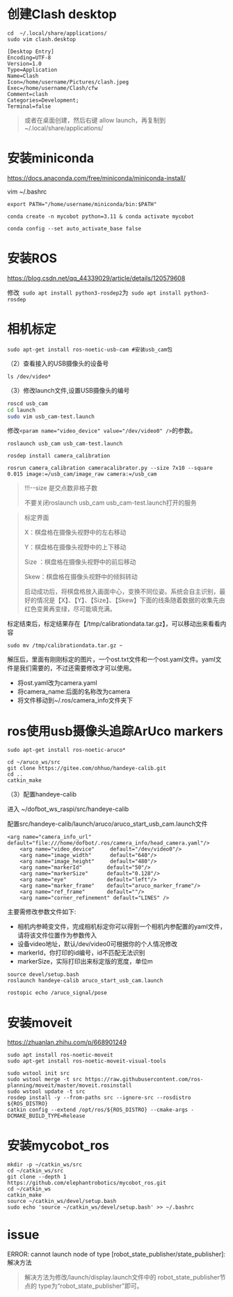 

# 创建Clash desktop

```
cd  ~/.local/share/applications/
sudo vim clash.desktop
```

```
[Desktop Entry]
Encoding=UTF-8
Version=1.0
Type=Application
Name=Clash
Icon=/home/username/Pictures/clash.jpeg
Exec=/home/username/Clash/cfw
Comment=clash
Categories=Development;
Terminal=false
```

> 或者在桌面创建，然后右键 allow launch，再复制到~/.local/share/applications/

# 安装miniconda

https://docs.anaconda.com/free/miniconda/miniconda-install/

vim ~/.bashrc 

```
export PATH="/home/username/miniconda/bin:$PATH"
```

```
conda create -n mycobot python=3.11 & conda activate mycobot
```

```
conda config --set auto_activate_base false
```



# 安装ROS

https://blog.csdn.net/qq_44339029/article/details/120579608

修改` sudo apt install python3-rosdep2`为` sudo apt install python3-rosdep`

# 相机标定

```
sudo apt-get install ros-noetic-usb-cam #安装usb_cam包
```

（2）查看接入的USB摄像头的设备号

```cobol
ls /dev/video*
```

（3）修改launch文件,设置USB摄像头的编号

```bash
roscd usb_cam
cd launch
sudo vim usb_cam-test.launch 
```

修改`<param name="video_device" value="/dev/video0" />`的参数。

```
roslaunch usb_cam usb_cam-test.launch
```

```
rosdep install camera_calibration
```

```
rosrun camera_calibration cameracalibrator.py --size 7x10 --square 0.015 image:=/usb_cam/image_raw camera:=/usb_cam
```

> !!!--size 是交点数非格子数
>
> 不要关闭roslaunch usb_cam usb_cam-test.launch打开的服务

>标定界面
>
>X：棋盘格在摄像头视野中的左右移动
>
>Y：棋盘格在摄像头视野中的上下移动
>
>Size  ：棋盘格在摄像头视野中的前后移动
>
>Skew：棋盘格在摄像头视野中的倾斜转动
>
>启动成功后，将棋盘格放入画面中心，变换不同位姿。系统会自主识别，最好的情况是【X】、【Y】、【Size】、【Skew】下面的线条随着数据的收集先由红色变黄再变绿，尽可能填充满。

标定结束后，标定结果存在【/tmp/calibrationdata.tar.gz】，可以移动出来看看内容

```
sudo mv /tmp/calibrationdata.tar.gz ~
```

解压后，里面有刚刚标定的图片，一个ost.txt文件和一个ost.yaml文件。yaml文件是我们需要的，不过还需要修改才可以使用。

- 将ost.yaml改为camera.yaml
- 将camera_name:后面的名称改为camera
- 将文件移动到~/.ros/camera_info文件夹下

# ros使用usb摄像头追踪ArUco markers

```
sudo apt-get install ros-noetic-aruco*
```

```
cd ~/aruco_ws/src
git clone https://gitee.com/ohhuo/handeye-calib.git
cd ..
catkin_make
```

（3）配置handeye-calib

进入 ~/dofbot_ws_raspi/src/handeye-calib

配置src/handeye-calib/launch/aruco/aruco_start_usb_cam.launch文件



    <arg name="camera_info_url"  default="file:///home/dofbot/.ros/camera_info/head_camera.yaml"/>
        <arg name="video_device"     default="/dev/video0"/>
        <arg name="image_width"      default="640"/>
        <arg name="image_height"     default="480"/>
    	<arg name="markerId"        default="50"/>
    	<arg name="markerSize"      default="0.128"/>    
    	<arg name="eye"             default="left"/>
    	<arg name="marker_frame"    default="aruco_marker_frame"/>
    	<arg name="ref_frame"       default=""/>  
    	<arg name="corner_refinement" default="LINES" />

主要需修改参数文件如下:

- 相机内参畸变文件，完成相机标定你可以得到一个相机内参配置的yaml文件，请将该文件位置作为参数传入
- 设备video地址，默认/dev/video0可根据你的个人情况修改
- markerId，你打印的id编号，id不匹配无法识别
- markerSize，实际打印出来标定版的宽度，单位m

```
source devel/setup.bash
roslaunch handeye-calib aruco_start_usb_cam.launch
```

```
rostopic echo /aruco_signal/pose
```

# 安装moveit

https://zhuanlan.zhihu.com/p/668901249

```
sudo apt install ros-noetic-moveit
sudo apt-get install ros-noetic-moveit-visual-tools
```

```
sudo wstool init src
sudo wstool merge -t src https://raw.githubusercontent.com/ros-planning/moveit/master/moveit.rosinstall
sudo wstool update -t src
rosdep install -y --from-paths src --ignore-src --rosdistro ${ROS_DISTRO}
catkin config --extend /opt/ros/${ROS_DISTRO} --cmake-args -DCMAKE_BUILD_TYPE=Release          
```



# 安装mycobot_ros

```
mkdir -p ~/catkin_ws/src
cd ~/catkin_ws/src
git clone --depth 1 https://github.com/elephantrobotics/mycobot_ros.git
cd ~/catkin_ws
catkin_make
source ~/catkin_ws/devel/setup.bash
sudo echo 'source ~/catkin_ws/devel/setup.bash' >> ~/.bashrc
```

# issue

ERROR: cannot launch node of type [robot_state_publisher/state_publisher]:解决方法

> 解决方法为修改/launch/display.launch文件中的 robot_state_publisher节点的 type为“robot_state_publisher”即可。

